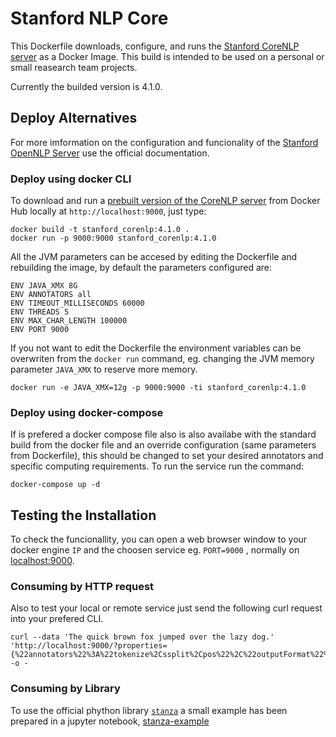 # Stanford NLP Core

This Dockerfile downloads, configure, and runs the 
[Stanford CoreNLP server](http://stanfordnlp.github.io/CoreNLP/corenlp-server.html) as a Docker Image. This build is intended to be used on a personal or small reasearch team projects.

Currently the builded version is 4.1.0.

## Deploy Alternatives

For more imformation on the configuration and funcionality of the [Stanford OpenNLP Server](https://stanfordnlp.github.io/CoreNLP/corenlp-server.html) use the official documentation.

### Deploy using docker CLI

To download and run a [prebuilt version of the CoreNLP server](https://hub.docker.com/r/nlpbox/corenlp/)
from Docker Hub locally at ``http://localhost:9000``, just type:

```
docker build -t stanford_corenlp:4.1.0 .
docker run -p 9000:9000 stanford_corenlp:4.1.0
```

All the JVM parameters can be accesed by editing the Dockerfile and rebuilding the image, by default the parameters configured are:

```
ENV JAVA_XMX 8G
ENV ANNOTATORS all
ENV TIMEOUT_MILLISECONDS 60000
ENV THREADS 5
ENV MAX_CHAR_LENGTH 100000
ENV PORT 9000
```

If you not want to edit the Dockerfile the environment variables can be overwriten from the `docker run` command, eg. changing the JVM memory parameter `JAVA_XMX` to reserve more memory. 

```
docker run -e JAVA_XMX=12g -p 9000:9000 -ti stanford_corenlp:4.1.0
```

### Deploy using docker-compose

If is prefered a docker compose file also is also availabe with the standard build from the docker file and an override configuration (same parameters from Dockerfile), this should be changed to set your desired annotators and specific computing requirements. To run the service run the command:

```
docker-compose up -d
```

## Testing the Installation

To check the funcionallity, you can open a web browser window to your docker engine `IP` and the choosen service eg. `PORT=9000` , normally on [localhost:9000](http://localhost:9000). 

### Consuming by HTTP request

Also to test your local or remote service just send the following curl request into your prefered CLI.

```
curl --data 'The quick brown fox jumped over the lazy dog.' 'http://localhost:9000/?properties={%22annotators%22%3A%22tokenize%2Cssplit%2Cpos%22%2C%22outputFormat%22%3A%22json%22}' -o -
```

### Consuming by Library

To use the official phython library [`stanza`](https://stanfordnlp.github.io/stanza/) a small example has been prepared in a jupyter notebook, [stanza-example](stanza-example.ipynb)

